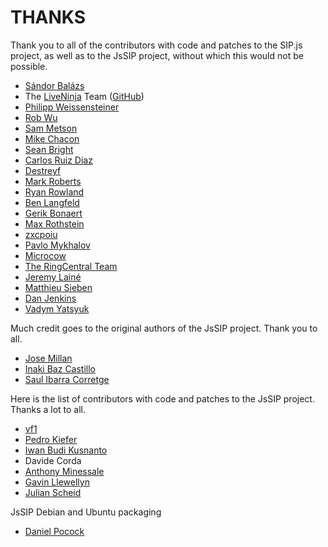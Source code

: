 THANKS
======

Thank you to all of the contributors with code and patches to the SIP.js project, as well as to the JsSIP project, without which this would not be possible.

* [Sándor Balázs](https://github.com/sanyatuning)
* The [LiveNinja](https://www.liveninja.com) Team ([GitHub](https://github.com/liveninja))
* [Philipp Weissensteiner](https://github.com/wpp)
* [Rob Wu](https://github.com/Rob--W)
* [Sam Metson](https://github.com/Bat-o-matic)
* [Mike Chacon](https://github.com/sicdigital)
* [Sean Bright](https://github.com/seanbright)
* [Carlos Ruiz Diaz](https://github.com/caruizdiaz)
* [Destreyf](https://github.com/Destreyf)
* [Mark Roberts](https://github.com/markandrus)
* [Ryan Rowland](https://github.com/ryan-rowland)
* [Ben Langfeld](https://github.com/benlangfeld)
* [Gerik Bonaert](https://github.com/adaxi)
* [Max Rothstein](https://github.com/mrothstein)
* [zxcpoiu](https://github.com/zxcpoiu)
* [Pavlo Mykhalov](https://github.com/growtofill)
* [Microcow](https://github.com/Mirocow)
* [The RingCentral Team](https://github.com/ringcentral)
* [Jeremy Lainé](https://github.com/jlaine)
* [Matthieu Sieben](https://github.com/matthieusieben)
* [Dan Jenkins](https://github.com/danjenkins)
* [Vadym Yatsyuk](https://github.com/VadimDez)

Much credit goes to the original authors of the JsSIP project.  Thank you to all.

* [Jose Millan](https://github.com/jmillan)
* [Inaki Baz Castillo](https://github.com/ibc)
* [Saul Ibarra Corretge](https://github.com/saghul)


Here is the list of contributors with code and patches to the JsSIP project. Thanks a lot to all.

* [vf1](https://github.com/vf1)
* [Pedro Kiefer](https://github.com/pedrokiefer)
* [Iwan Budi Kusnanto](https://github.com/iwanbk)
* Davide Corda
* [Anthony Minessale](https://github.com/FreeSWITCH)
* [Gavin Llewellyn](https://github.com/gavllew)
* [Julian Scheid](https://github.com/jscheid)


JsSIP Debian and Ubuntu packaging

* [Daniel Pocock](https://github.com/dpocock)
